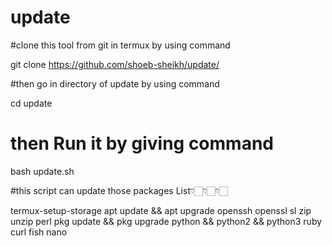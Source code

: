 # update

#clone this tool from git in termux by using command


git clone https://github.com/shoeb-sheikh/update/


#then go in directory of update by using command

cd update

# then Run it by giving command

bash update.sh

#this script can update those packages
List👇🏻👇🏻👇🏻


termux-setup-storage
apt update && apt upgrade
openssh
openssl
sl
zip
unzip
perl
pkg update && pkg upgrade
python && python2 && python3
ruby 
curl
fish 
nano
